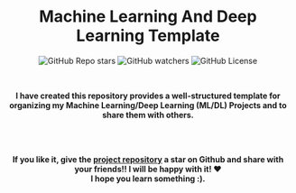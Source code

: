 <div align="center">

# Machine Learning And Deep Learning Template

![GitHub Repo stars](https://img.shields.io/github/stars/sidi-maadh/MachineLearning-And-DeepLearning-Template?style=for-the-badge&logo=apachespark&logoColor=FFFFFF&labelColor=488207&color=55960c)
![GitHub watchers](https://img.shields.io/github/watchers/sidi-maadh/MachineLearning-And-DeepLearning-Template?style=for-the-badge&logo=darkreader&logoColor=FFFFFF&label=Visitors&labelColor=ff9900&color=ffa200)
![GitHub License](https://img.shields.io/github/license/sidi-maadh/MachineLearning-And-DeepLearning-Template?style=for-the-badge&labelColor=1155ba&color=236ad3)

</div>

<br/>

<p align="center">
<b>
I have created this repository provides a well-structured template for organizing my Machine Learning/Deep Learning (ML/DL) Projects and to share them with others.
</b>
<p >
	
<br/><br/>

<p align="center">
<b>
If you like it, give the <a href="https://github.com/sidi-maadh/MachineLearning-And-DeepLearning-Template"> project repository</a>  a star on Github and 
share with your friends!! I will be happy with it! ❤️ <br/> I hope you learn something :).
</b> 

</p>
